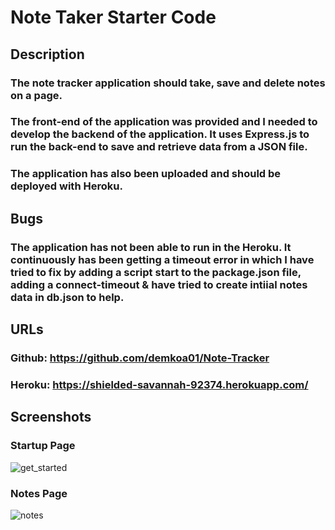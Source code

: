 # Note Taker Starter Code

## Description
### The note tracker application should take, save and delete notes on a page.
### The front-end of the application was provided and I needed to develop the backend of the application. It uses Express.js to run the back-end to save and retrieve data from a JSON file.
### The application has also been uploaded and should be deployed with Heroku.

## Bugs
### The application has not been able to run in the Heroku. It continuously has been getting a timeout error in which I have tried to fix by adding a script start to the package.json file, adding a connect-timeout & have tried to create intiial notes data in db.json to help. 

## URLs
### Github: https://github.com/demkoa01/Note-Tracker
### Heroku: https://shielded-savannah-92374.herokuapp.com/

## Screenshots
### Startup Page
![get_started](https://user-images.githubusercontent.com/93881224/154827016-bb32dc9a-df0c-4e09-9bce-02ee21a23f04.JPG)

### Notes Page
![notes](https://user-images.githubusercontent.com/93881224/154827020-e051a7c4-a64c-4b0d-a278-b428c5f709f3.JPG)

